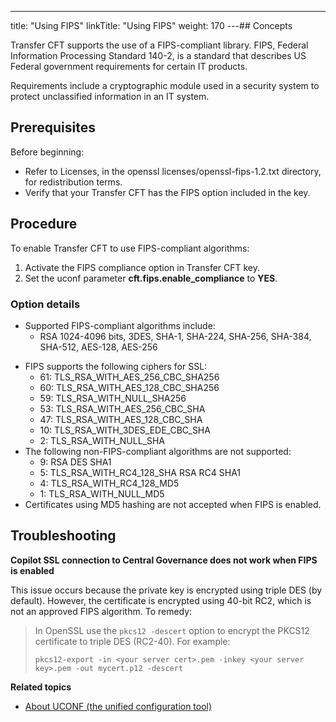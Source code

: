 ---
title: "Using FIPS"
linkTitle: "Using FIPS"
weight: 170
---## Concepts

Transfer CFT supports the use of a FIPS-compliant library. FIPS, Federal Information Processing Standard 140-2, is a standard that describes US Federal government requirements for certain IT products.

Requirements include a cryptographic module used in a security system to protect unclassified information in an IT system.

## Prerequisites

Before beginning:

* Refer to Licenses, in the openssl licenses/openssl-fips-1.2.txt directory, for redistribution terms.
* Verify that your Transfer CFT has the FIPS option included in the key.

## Procedure

To enable Transfer CFT to use FIPS-compliant algorithms:

1. Activate the FIPS compliance option in Transfer CFT key.
1. Set the uconf parameter **cft.fips.enable_compliance** to **YES**.

### Option details

* Supported FIPS-compliant algorithms include:
    *   RSA 1024-4096 bits, 3DES, SHA-1, SHA-224, SHA-256, SHA-384, SHA-512, AES-128, AES-256

<!-- -->

* FIPS supports the following ciphers for SSL:
    *   61: TLS_RSA_WITH_AES_256_CBC_SHA256
    *   60: TLS_RSA_WITH_AES_128_CBC_SHA256
    *   59: TLS_RSA_WITH_NULL_SHA256
    *   53: TLS_RSA_WITH_AES_256_CBC_SHA
    *   47: TLS_RSA_WITH_AES_128_CBC_SHA
    *   10: TLS_RSA_WITH_3DES_EDE_CBC_SHA
    *   2: TLS_RSA_WITH_NULL_SHA
* The following non-FIPS-compliant algorithms are not supported:
    *   9: RSA DES SHA1
    *   5: TLS_RSA_WITH_RC4_128_SHA RSA RC4 SHA1
    *   4: TLS_RSA_WITH_RC4_128_MD5
    *   1: TLS_RSA_WITH_NULL_MD5
* Certificates using MD5 hashing are not accepted when FIPS is enabled.

## Troubleshooting

****Copilot SSL connection to Central Governance does not work when FIPS is enabled****

This issue occurs because the private key is encrypted using triple DES (by default). However, the certificate is encrypted using 40-bit RC2, which is not an approved FIPS algorithm. To remedy:

> In OpenSSL use the `pkcs12 -descert` option to encrypt the PKCS12 certificate to triple DES (RC2-40). For example:
>
> ```
> pkcs12-export -in <your server cert>.pem -inkey <your server key>.pem -out mycert.p12 -descert
> ```

****Related topics****

* [About UCONF (the unified configuration tool)](../../../admin_intro/uconf)
